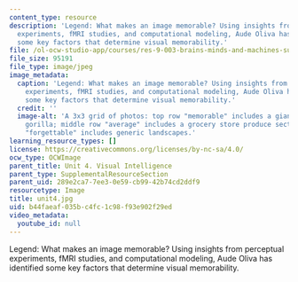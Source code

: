 ```yaml
---
content_type: resource
description: 'Legend: What makes an image memorable? Using insights from perceptual
  experiments, fMRI studies, and computational modeling, Aude Oliva has identified
  some key factors that determine visual memorability.'
file: /ol-ocw-studio-app/courses/res-9-003-brains-minds-and-machines-summer-course-summer-2015/b44faeaf035bc4fc1c98f93e902f29ed_unit4.jpg
file_size: 95191
file_type: image/jpeg
image_metadata:
  caption: 'Legend: What makes an image memorable? Using insights from perceptual
    experiments, fMRI studies, and computational modeling, Aude Oliva has identified
    some key factors that determine visual memorability.'
  credit: ''
  image-alt: 'A 3x3 grid of photos: top row "memorable" includes a giant inflatable
    gorilla; middle row "average" includes a grocery store produce section; bottom
    "forgettable" includes generic landscapes.'
learning_resource_types: []
license: https://creativecommons.org/licenses/by-nc-sa/4.0/
ocw_type: OCWImage
parent_title: Unit 4. Visual Intelligence
parent_type: SupplementalResourceSection
parent_uid: 289e2ca7-7ee3-0e59-cb99-42b74cd2ddf9
resourcetype: Image
title: unit4.jpg
uid: b44faeaf-035b-c4fc-1c98-f93e902f29ed
video_metadata:
  youtube_id: null
---
```

Legend: What makes an image memorable? Using insights from perceptual experiments, fMRI studies, and computational modeling, Aude Oliva has identified some key factors that determine visual memorability.
